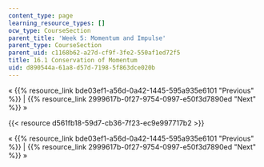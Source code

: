 ```yaml
---
content_type: page
learning_resource_types: []
ocw_type: CourseSection
parent_title: 'Week 5: Momentum and Impulse'
parent_type: CourseSection
parent_uid: c1168b62-a27d-cf9f-3fe2-550af1ed72f5
title: 16.1 Conservation of Momentum
uid: d890544a-61a8-d57d-7198-5f863dce020b
---
```


« {{% resource_link bde03ef1-a56d-0a42-1445-595a935e6101 "Previous" %}} | {{% resource_link 2999617b-0f27-9754-0997-e50f3d7890ed "Next" %}} »

{{< resource d561fb18-59d7-cb36-7f23-ec9e997717b2 >}}

« {{% resource_link bde03ef1-a56d-0a42-1445-595a935e6101 "Previous" %}} | {{% resource_link 2999617b-0f27-9754-0997-e50f3d7890ed "Next" %}} »